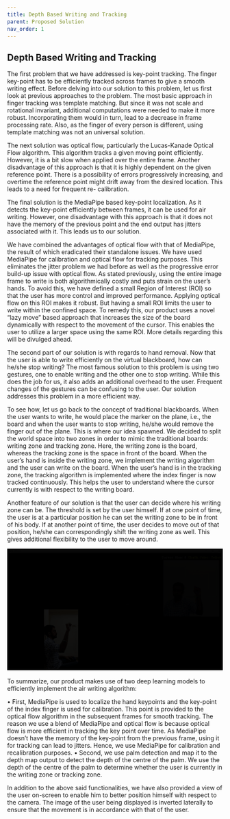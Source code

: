 ```yaml
---
title: Depth Based Writing and Tracking
parent: Proposed Solution
nav_order: 1
---
```

## Depth Based Writing and Tracking

The first problem that we have addressed is key-point tracking. The finger key-point has to be efficiently tracked across frames to give a smooth writing effect. Before delving into our solution to this problem, let us first look at previous approaches to the problem. The most basic approach in finger tracking was template matching. But since it was not scale and rotational invariant, additional computations were needed to make it more robust. Incorporating them would in turn, lead to a decrease in frame processing rate. Also, as the finger of every person is different, using template matching was not an universal solution.

The next solution was optical flow, particularly the Lucas-Kanade Optical Flow algorithm. This algorithm tracks a given moving point efficiently. However, it is a bit slow when applied over the entire frame. Another disadvantage of this approach is that it is highly dependent on the given reference point. There is a possibility of errors progressively increasing, and overtime the reference point might drift away from the desired location. This leads to a need for frequent re- calibration.

The final solution is the MediaPipe based key-point localization. As it detects the key-point efficiently between frames, it can be used for air writing. However, one disadvantage with this approach is that it does not have the memory of the previous point and the end output has jitters associated with it. This leads us to our solution.

We have combined the advantages of optical flow with that of MediaPipe, the result of which eradicated their standalone issues. We have used MediaPipe for calibration and optical flow for tracking purposes. This eliminates the jitter problem we had before as well as the progressive error build-up issue with optical flow. As stated previously, using the entire image frame to write is both algorithmically costly and puts strain on the user’s hands. To avoid this, we have defined a small Region of Interest (ROI) so that the user has more control and improved performance. Applying optical flow on this ROI makes it robust. But having a small ROI limits the user to write within the confined space. To remedy this, our product uses a novel “lazy move” based approach that increases the size of the board dynamically with respect to the movement of the cursor. This enables the user to utilize a larger space using the same ROI. More details regarding this will be divulged ahead.

The second part of our solution is with regards to hand removal. Now that the user is able to write efficiently on the virtual blackboard, how can he/she stop writing? The most famous solution to this problem is using two gestures, one to enable writing and the other one to stop writing. While this does the job for us, it also adds an additional overhead to the user. Frequent changes of the gestures can be confusing to the user. Our solution addresses this problem in a more efficient way.

To see how, let us go back to the concept of traditional blackboards. When the user wants to write, he would place the marker on the plane, i.e., the board and when the user wants to stop writing, he/she would remove the finger out of the plane. This is where our idea spawned. We decided to split the world space into two zones in order to mimic the traditional boards: writing zone and tracking zone. Here, the writing zone is the board, whereas the tracking zone is the space in front of the board. When the user’s hand is inside the writing zone, we implement the writing algorithm and the user can write on the board. When the user’s hand is in the tracking zone, the tracking algorithm is implemented where the index finger is now tracked continuously. This helps the user to understand where the cursor currently is with respect to the writing board.

Another feature of our solution is that the user can decide where his writing zone can be. The threshold is set by the user himself. If at one point of time, the user is at a particular position he can set the writing zone to be in front of his body. If at another point of time, the user decides to move out of that position, he/she can correspondingly shift the writing zone as well. This gives additional flexibility to the user to move around.

![Depth Based Hand Removal](assets/depth_based_hand_removal.gif)

To summarize, our product makes use of two deep learning models to efficiently implement the air writing algorithm:

• First, MediaPipe is used to localize the hand keypoints and the key-point of the index finger is used for calibration. This point is provided to the optical flow algorithm in the subsequent frames for smooth tracking. The reason we use a blend of MediaPipe and optical flow is because optical flow is more efficient in tracking the key point over time. As MediaPipe doesn’t have the memory of the key-point from the previous frame, using it for tracking can lead to jitters. Hence, we use MediaPipe for calibration and recalibration purposes.
• Second, we use palm detection and map it to the depth map output to detect the depth of the centre of the palm. We use the depth of the centre of the palm to determine whether the user is currently in the writing zone or tracking zone.

In addition to the above said functionalities, we have also provided a view of the user on-screen to enable him to better position himself with respect to the camera. The image of the user being displayed is inverted laterally to ensure that the movement is in accordance with that of the user.